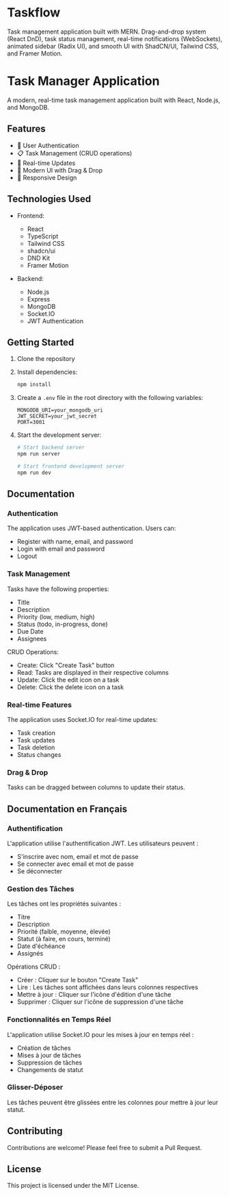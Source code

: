 # Taskflow

Task management application built with MERN. Drag-and-drop system (React DnD), task status management, real-time notifications (WebSockets), animated sidebar (Radix UI), and smooth UI with ShadCN/UI, Tailwind CSS, and Framer Motion.

# Task Manager Application

A modern, real-time task management application built with React, Node.js, and MongoDB.

## Features

- 🔐 User Authentication
- 📋 Task Management (CRUD operations)
- 🔄 Real-time Updates
- 🎨 Modern UI with Drag & Drop
- 📱 Responsive Design

## Technologies Used

- Frontend:

  - React
  - TypeScript
  - Tailwind CSS
  - shadcn/ui
  - DND Kit
  - Framer Motion

- Backend:
  - Node.js
  - Express
  - MongoDB
  - Socket.IO
  - JWT Authentication

## Getting Started

1. Clone the repository
2. Install dependencies:

   ```bash
   npm install
   ```

3. Create a `.env` file in the root directory with the following variables:

   ```
   MONGODB_URI=your_mongodb_uri
   JWT_SECRET=your_jwt_secret
   PORT=3001
   ```

4. Start the development server:

   ```bash
   # Start backend server
   npm run server

   # Start frontend development server
   npm run dev
   ```

## Documentation

### Authentication

The application uses JWT-based authentication. Users can:

- Register with name, email, and password
- Login with email and password
- Logout

### Task Management

Tasks have the following properties:

- Title
- Description
- Priority (low, medium, high)
- Status (todo, in-progress, done)
- Due Date
- Assignees

CRUD Operations:

- Create: Click "Create Task" button
- Read: Tasks are displayed in their respective columns
- Update: Click the edit icon on a task
- Delete: Click the delete icon on a task

### Real-time Features

The application uses Socket.IO for real-time updates:

- Task creation
- Task updates
- Task deletion
- Status changes

### Drag & Drop

Tasks can be dragged between columns to update their status.

## Documentation en Français

### Authentification

L'application utilise l'authentification JWT. Les utilisateurs peuvent :

- S'inscrire avec nom, email et mot de passe
- Se connecter avec email et mot de passe
- Se déconnecter

### Gestion des Tâches

Les tâches ont les propriétés suivantes :

- Titre
- Description
- Priorité (faible, moyenne, élevée)
- Statut (à faire, en cours, terminé)
- Date d'échéance
- Assignés

Opérations CRUD :

- Créer : Cliquer sur le bouton "Create Task"
- Lire : Les tâches sont affichées dans leurs colonnes respectives
- Mettre à jour : Cliquer sur l'icône d'édition d'une tâche
- Supprimer : Cliquer sur l'icône de suppression d'une tâche

### Fonctionnalités en Temps Réel

L'application utilise Socket.IO pour les mises à jour en temps réel :

- Création de tâches
- Mises à jour de tâches
- Suppression de tâches
- Changements de statut

### Glisser-Déposer

Les tâches peuvent être glissées entre les colonnes pour mettre à jour leur statut.

## Contributing

Contributions are welcome! Please feel free to submit a Pull Request.

## License

This project is licensed under the MIT License.

